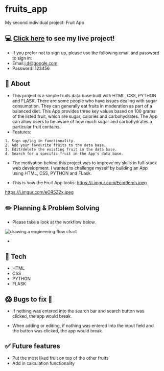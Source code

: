 # fruits_app
My second individual project: Fruit App
## :computer: [Click here](https://fruits-app-73i8.onrender.com/fruits) to see my live project!
- If you prefer not to sign up, please use the following email and password to sign in:
- Email:j.d@google.com
- Password: 123456

## :page_facing_up: About
- This project is a simple fruits data base built with HTML, CSS, PYTHON and FLASK. There are some people who have issues dealing with sugar consumption. They can generally eat fruits in moderation as part of a balanced diet. This App provides three key values based on 100 grams of the listed fruit, which are sugar, calories and carbohydrates. The App can allow users to be aware of how much sugar and carbohydrates a particular fruit contains.
- Features:
```
1. Sign up/log in functionality.
2. Add your favourite fruits to the data base.
3. Edit/delete the existing fruit in the data base.
4. Search for a specific fruit in the App's data base.
```
- The motivation behind this project was to improve my skills in full-stack web development. I wanted to challenge myself by building an App using HTML, CSS, PYTHON and FLask. 

- This is how the Fruit App looks:
https://i.imgur.com/Ecm9emh.jpeg

https://i.imgur.com/eOR5Z2x.jpeg

## :pencil2: Planning & Problem Solving
- Please take a look at the workflow below.

![drawing a engineering flow chart](https://i.imgur.com/x8qRcGe.jpeg)

- 

## :rocket: Tech 
- HTML
- CSS
- PYTHON
- FLASK

## :scream: Bugs to fix :poop:
- If nothing was entered into the search bar and search button was clicked, the app would break.

- When adding or editing, if nothing was entered into the input field and the button was clicked, the app would break.

## :white_check_mark: Future features
- Put the most liked fruit on top of the other fruits
- Add in calculation functionality

